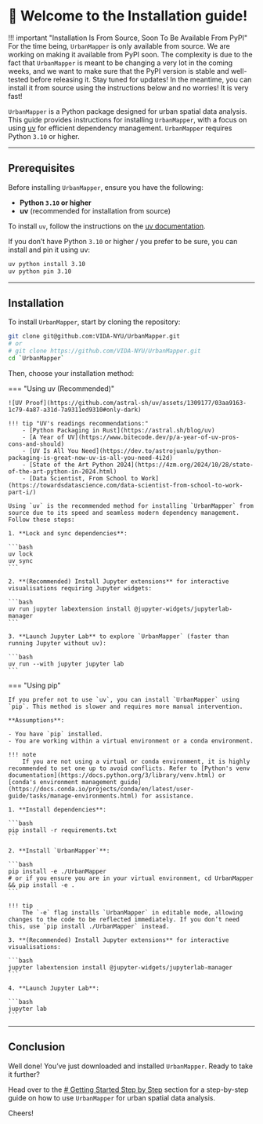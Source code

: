 # 🥐 Welcome to the Installation guide!

!!! important "Installation Is From Source, Soon To Be Available From PyPI"
    For the time being, `UrbanMapper` is only available from source. We are working on making it available from PyPI 
    soon. The complexity is due to the fact that `UrbanMapper` is meant to be changing a very lot in the coming weeks,
    and we want to make sure that the PyPI version is stable and well-tested before releasing it. Stay tuned for updates!
    In the meantime, you can install it from source using the instructions below and no worries! It is very fast!

`UrbanMapper` is a Python package designed for urban spatial data analysis. This guide provides instructions for
installing `UrbanMapper`, with a focus on using [uv](https://github.com/astral-sh/uv) for efficient dependency management.
`UrbanMapper` requires Python `3.10` or higher.

---

## Prerequisites

Before installing `UrbanMapper`, ensure you have the following:

- **Python `3.10` or higher**
- **uv** (recommended for installation from source)

To install `uv`, follow the instructions on
the [uv documentation](https://docs.astral.sh/uv/getting-started/installation/).

If you don’t have Python `3.10` or higher / you prefer to be sure, you can install and pin it using uv:

```bash
uv python install 3.10
uv python pin 3.10
```

---

## Installation

To install `UrbanMapper`, start by cloning the repository:

```bash
git clone git@github.com:VIDA-NYU/UrbanMapper.git
# or
# git clone https://github.com/VIDA-NYU/UrbanMapper.git
cd `UrbanMapper`
```

Then, choose your installation method:

=== "Using uv (Recommended)"

    ![UV Proof](https://github.com/astral-sh/uv/assets/1309177/03aa9163-1c79-4a87-a31d-7a9311ed9310#only-dark)

    !!! tip "UV's readings recommendations:"
        - [Python Packaging in Rust](https://astral.sh/blog/uv)
        - [A Year of UV](https://www.bitecode.dev/p/a-year-of-uv-pros-cons-and-should)
        - [UV Is All You Need](https://dev.to/astrojuanlu/python-packaging-is-great-now-uv-is-all-you-need-4i2d)
        - [State of the Art Python 2024](https://4zm.org/2024/10/28/state-of-the-art-python-in-2024.html)
        - [Data Scientist, From School to Work](https://towardsdatascience.com/data-scientist-from-school-to-work-part-i/)

    Using `uv` is the recommended method for installing `UrbanMapper` from source due to its speed and seamless modern dependency management. Follow these steps:

    1. **Lock and sync dependencies**:

    ```bash
    uv lock
    uv sync
    ```

    2. **(Recommended) Install Jupyter extensions** for interactive visualisations requiring Jupyter widgets:

    ```bash
    uv run jupyter labextension install @jupyter-widgets/jupyterlab-manager
    ```

    3. **Launch Jupyter Lab** to explore `UrbanMapper` (faster than running Jupyter without uv):

    ```bash
    uv run --with jupyter jupyter lab
    ```

=== "Using pip"

    If you prefer not to use `uv`, you can install `UrbanMapper` using `pip`. This method is slower and requires more manual intervention.

    **Assumptions**:

    - You have `pip` installed.
    - You are working within a virtual environment or a conda environment.

    !!! note
        If you are not using a virtual or conda environment, it is highly recommended to set one up to avoid conflicts. Refer to [Python's venv documentation](https://docs.python.org/3/library/venv.html) or [conda's environment management guide](https://docs.conda.io/projects/conda/en/latest/user-guide/tasks/manage-environments.html) for assistance.

    1. **Install dependencies**:

    ```bash
    pip install -r requirements.txt
    ```

    2. **Install `UrbanMapper`**:

    ```bash
    pip install -e ./UrbanMapper
    # or if you ensure you are in your virtual environment, cd UrbanMapper && pip install -e .
    ```

    !!! tip
        The `-e` flag installs `UrbanMapper` in editable mode, allowing changes to the code to be reflected immediately. If you don’t need this, use `pip install ./UrbanMapper` instead.

    3. **(Recommended) Install Jupyter extensions** for interactive visualisations:

    ```bash
    jupyter labextension install @jupyter-widgets/jupyterlab-manager
    ```

    4. **Launch Jupyter Lab**:

    ```bash
    jupyter lab
    ```

---

## Conclusion

Well done! You’ve just downloaded and installed `UrbanMapper`. Ready to take it further? 

Head over to the [# Getting Started Step by Step](quick-start_step_by_step.md) section for a step-by-step guide on how 
to use `UrbanMapper` for urban spatial data analysis.

Cheers!